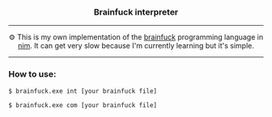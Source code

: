 <h3 align="center">Brainfuck interpreter</h3>

---

<p align="center">⚙️ This is my own implementation of the <a href="https://en.wikipedia.org/wiki/Brainfuck">brainfuck</a> programming language in <a href="https://nim-lang.org/">nim</a>. It can get very slow because I'm currently learning but it's simple.</p>

---

### How to use:

~~~shell
$ brainfuck.exe int [your brainfuck file]

$ brainfuck.exe com [your brainfuck file]
~~~
